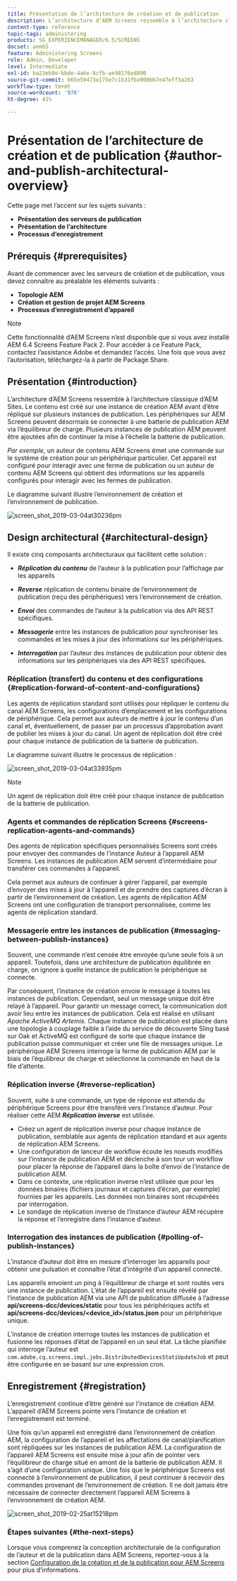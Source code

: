 ```yaml
---
title: Présentation de l’architecture de création et de publication
description: L’architecture d’AEM Screens ressemble à l’architecture classique d’AEM Sites. Le contenu est créé sur une instance d’auteur AEM puis répliqué vers plusieurs instances de publication.
content-type: reference
topic-tags: administering
products: SG_EXPERIENCEMANAGER/6.5/SCREENS
docset: aem65
feature: Administering Screens
role: Admin, Developer
level: Intermediate
exl-id: ba23eb8e-bbde-4a6e-8cfb-ae98176ed890
source-git-commit: b65e59473e175e7c1b31fba900bb7e47eff3a263
workflow-type: tm+mt
source-wordcount: '976'
ht-degree: 41%

---
```


# Présentation de l’architecture de création et de publication {#author-and-publish-architectural-overview}

Cette page met l’accent sur les sujets suivants :

* **Présentation des serveurs de publication**
* **Présentation de l’architecture**
* **Processus d’enregistrement**

## Prérequis {#prerequisites}

Avant de commencer avec les serveurs de création et de publication, vous devez connaître au préalable les éléments suivants :

* **Topologie AEM**
* **Création et gestion de projet AEM Screens**
* **Processus d’enregistrement d’appareil**

>[!NOTE]
>
>Cette fonctionnalité d’AEM Screens n’est disponible que si vous avez installé AEM 6.4 Screens Feature Pack 2. Pour accéder à ce Feature Pack, contactez l’assistance Adobe et demandez l’accès. Une fois que vous avez l’autorisation, téléchargez-la à partir de Package Share.

## Présentation {#introduction}

L’architecture d’AEM Screens ressemble à l’architecture classique d’AEM Sites. Le contenu est créé sur une instance de création AEM avant d’être répliqué sur plusieurs instances de publication. Les périphériques sur AEM Screens peuvent désormais se connecter à une batterie de publication AEM via l’équilibreur de charge. Plusieurs instances de publication AEM peuvent être ajoutées afin de continuer la mise à l’échelle la batterie de publication.

*Par exemple*, un auteur de contenu AEM Screens émet une commande sur le système de création pour un périphérique particulier. Cet appareil est configuré pour interagir avec une ferme de publication ou un auteur de contenu AEM Screens qui obtient des informations sur les appareils configurés pour interagir avec les fermes de publication.

Le diagramme suivant illustre l’environnement de création et l’environnement de publication.

![screen_shot_2019-03-04at30236pm](assets/screen_shot_2019-03-04at30236pm.png)

## Design architectural {#architectural-design}

Il existe cinq composants architecturaux qui facilitent cette solution :

* ***Réplication du contenu*** de l’auteur à la publication pour l’affichage par les appareils

* ***Reverse*** réplication de contenu binaire de l’environnement de publication (reçu des périphériques) vers l’environnement de création.
* ***Envoi*** des commandes de l’auteur à la publication via des API REST spécifiques.
* ***Messagerie*** entre les instances de publication pour synchroniser les commandes et les mises à jour des informations sur les périphériques.
* ***Interrogation*** par l’auteur des instances de publication pour obtenir des informations sur les périphériques via des API REST spécifiques.

### Réplication (transfert) du contenu et des configurations  {#replication-forward-of-content-and-configurations}

Les agents de réplication standard sont utilisés pour répliquer le contenu du canal AEM Screens, les configurations d’emplacement et les configurations de périphérique. Cela permet aux auteurs de mettre à jour le contenu d’un canal et, éventuellement, de passer par un processus d’approbation avant de publier les mises à jour du canal. Un agent de réplication doit être créé pour chaque instance de publication de la batterie de publication.

Le diagramme suivant illustre le processus de réplication :

![screen_shot_2019-03-04at33935pm](assets/screen_shot_2019-03-04at33935pm.png)

>[!NOTE]
>
>Un agent de réplication doit être créé pour chaque instance de publication de la batterie de publication.

### Agents et commandes de réplication Screens  {#screens-replication-agents-and-commands}

Des agents de réplication spécifiques personnalisés Screens sont créés pour envoyer des commandes de l’instance Auteur à l’appareil AEM Screens. Les instances de publication AEM servent d’intermédiaire pour transférer ces commandes à l’appareil.

Cela permet aux auteurs de continuer à gérer l’appareil, par exemple d’envoyer des mises à jour à l’appareil et de prendre des captures d’écran à partir de l’environnement de création. Les agents de réplication AEM Screens ont une configuration de transport personnalisée, comme les agents de réplication standard.

### Messagerie entre les instances de publication  {#messaging-between-publish-instances}

Souvent, une commande n’est censée être envoyée qu’une seule fois à un appareil. Toutefois, dans une architecture de publication équilibrée en charge, on ignore à quelle instance de publication le périphérique se connecte.

Par conséquent, l’instance de création envoie le message à toutes les instances de publication. Cependant, seul un message unique doit être relayé à l’appareil. Pour garantir un message correct, la communication doit avoir lieu entre les instances de publication. Cela est réalisé en utilisant *Apache ActiveMQ Artemis*. Chaque instance de publication est placée dans une topologie à couplage faible à l’aide du service de découverte Sling basé sur Oak et ActiveMQ est configuré de sorte que chaque instance de publication puisse communiquer et créer une file de messages unique. Le périphérique AEM Screens interroge la ferme de publication AEM par le biais de l’équilibreur de charge et sélectionne la commande en haut de la file d’attente.

### Réplication inverse {#reverse-replication}

Souvent, suite à une commande, un type de réponse est attendu du périphérique Screens pour être transféré vers l’instance d’auteur. Pour réaliser cette AEM ***Réplication inverse*** est utilisée.

* Créez un agent de réplication inverse pour chaque instance de publication, semblable aux agents de réplication standard et aux agents de réplication AEM Screens.
* Une configuration de lanceur de workflow écoute les noeuds modifiés sur l’instance de publication AEM et déclenche à son tour un workflow pour placer la réponse de l’appareil dans la boîte d’envoi de l’instance de publication AEM.
* Dans ce contexte, une réplication inverse n’est utilisée que pour les données binaires (fichiers journaux et captures d’écran, par exemple) fournies par les appareils. Les données non binaires sont récupérées par interrogation.
* Le sondage de réplication inverse de l’instance d’auteur AEM récupère la réponse et l’enregistre dans l’instance d’auteur.

### Interrogation des instances de publication  {#polling-of-publish-instances}

L’instance d’auteur doit être en mesure d’interroger les appareils pour obtenir une pulsation et connaître l’état d’intégrité d’un appareil connecté.

Les appareils envoient un ping à l’équilibreur de charge et sont routés vers une instance de publication. L’état de l’appareil est ensuite révélé par l’instance de publication AEM via une API de publication diffusée à l’adresse **api/screens-dcc/devices/static** pour tous les périphériques actifs et **api/screens-dcc/devices/&lt;device_id>/status.json** pour un périphérique unique.

L’instance de création interroge toutes les instances de publication et fusionne les réponses d’état de l’appareil en un seul état. La tâche planifiée qui interroge l’auteur est `com.adobe.cq.screens.impl.jobs.DistributedDevicesStatiUpdateJob` et peut être configurée en se basant sur une expression cron.

## Enregistrement {#registration}

L’enregistrement continue d’être généré sur l’instance de création AEM. L’appareil d’AEM Screens pointe vers l’instance de création et l’enregistrement est terminé.

Une fois qu’un appareil est enregistré dans l’environnement de création AEM, la configuration de l’appareil et les affectations de canal/planification sont répliquées sur les instances de publication AEM. La configuration de l’appareil AEM Screens est ensuite mise à jour afin de pointer vers l’équilibreur de charge situé en amont de la batterie de publication AEM. Il s’agit d’une configuration unique. Une fois que le périphérique Screens est connecté à l’environnement de publication, il peut continuer à recevoir des commandes provenant de l’environnement de création. Il ne doit jamais être nécessaire de connecter directement l’appareil AEM Screens à l’environnement de création AEM.

![screen_shot_2019-02-25at15218pm](assets/screen_shot_2019-02-25at15218pm.png)

### Étapes suivantes {#the-next-steps}

Lorsque vous comprenez la conception architecturale de la configuration de l’auteur et de la publication dans AEM Screens, reportez-vous à la section [Configuration de la création et de la publication pour AEM Screens](author-and-publish.md) pour plus d’informations.
